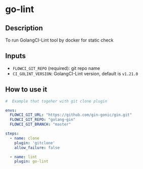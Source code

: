 # go-lint

## Description

To run GolangCI-Lint tool by docker for static check

## Inputs

- `FLOWCI_GIT_REPO` (required): git repo name
- `CI_GOLINT_VERSION`: GolangCI-Lint version, default is `v1.21.0`

## How to use it

```yml
#  Example that togeher with git clone plugin

envs:
  FLOWCI_GIT_URL: "https://github.com/gin-gonic/gin.git"
  FLOWCI_GIT_REPO: "golang-gin"
  FLOWCI_GIT_BRANCH: "master"

steps:
  - name: clone
    plugin: 'gitclone'
    allow_failure: false

  - name: lint
    plugin: go-lint
```